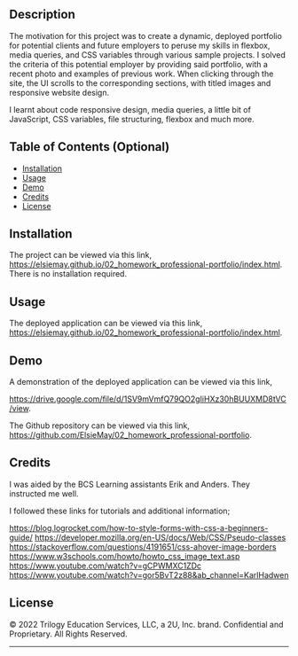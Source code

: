 ## Description

The motivation for this project was to create a dynamic, deployed portfolio for potential clients and future employers to peruse my skills in flexbox, media queries, and CSS variables through various sample projects. I solved the criteria of this potential employer by providing said portfolio, with a recent photo and examples of previous work. When clicking through the site, the UI scrolls to the corresponding sections, with titled images and responsive website design.

I learnt about code responsive design, media queries, a little bit of JavaScript, CSS variables, file structuring, flexbox and much more.

## Table of Contents (Optional)

- [Installation](#installation)
- [Usage](#usage)
- [Demo](#demo)
- [Credits](#credits)
- [License](#license)

## Installation

The project can be viewed via this link, https://elsiemay.github.io/02_homework_professional-portfolio/index.html. There is no installation required.

## Usage

The deployed application can be viewed via this link, https://elsiemay.github.io/02_homework_professional-portfolio/index.html.

## Demo

A demonstration of the deployed application can be viewed via this link,

https://drive.google.com/file/d/1SV9mVmfQ79QO2gIiHXz30hBUUXMD8tVC/view.

The Github repository can be viewed via this link, https://github.com/ElsieMay/02_homework_professional-portfolio.

## Credits

I was aided by the BCS Learning assistants Erik and Anders. They instructed me well.

I followed these links for tutorials and additional information;

https://blog.logrocket.com/how-to-style-forms-with-css-a-beginners-guide/
https://developer.mozilla.org/en-US/docs/Web/CSS/Pseudo-classes
https://stackoverflow.com/questions/4191651/css-ahover-image-borders
https://www.w3schools.com/howto/howto_css_image_text.asp
https://www.youtube.com/watch?v=gCPWMXC1ZDc
https://www.youtube.com/watch?v=gor5BvT2z88&ab_channel=KarlHadwen

## License

© 2022 Trilogy Education Services, LLC, a 2U, Inc. brand. Confidential and Proprietary. All Rights Reserved.

---
